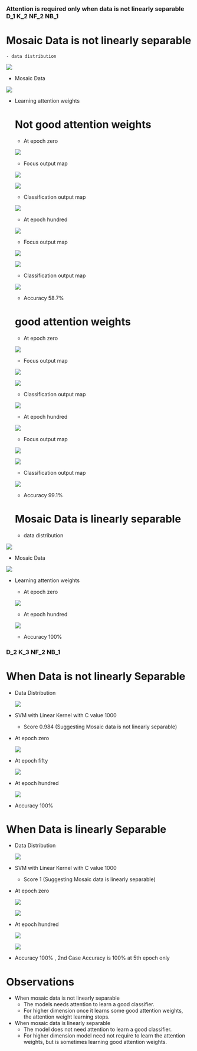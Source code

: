   ### Attention is required only when data is not linearly separable D_1  K_2 NF_2 NB_1
  
  # Mosaic Data is not linearly separable
    - data distribution
    
    
  ![](./plots/data_distr.PNG)
    
   - Mosaic Data
    
   ![](./plots/mosaic_data.PNG)
    
  - Learning attention weights 
  
     # Not good attention weights
     - At epoch zero
    
    ![](./plots/At_epoch_zero_not_Sep.PNG)
    
    
    
     - Focus output map
    
    ![](./plots/f1_nl_1.png)
    
    
    ![](./plots/f1_nl_2.png)

    
    
     - Classification output map    
     
     ![](./plots/c1_nl_3.png)   
    
    
    
    - At epoch hundred
    
    ![](./plots/At__epoch_100_non_sep.PNG)
    
    
    - Focus output map
    
    ![](./plots/f10_nl_1.png)
    
    
    ![](./plots/f10_nl_2.png)
     

    
     - Classification output map    
     
     ![](./plots/c10_nl_3.png)  
    
    -  Accuracy 58.7%
     
     
     # good attention weights
     - At epoch zero
    
    ![](./plots/gaw_at_epoch_zero_non_sep.PNG)
    
    
     - Focus output map
    
    ![](./plots/gf1_nl_1.png)
    
    
    ![](./plots/gf1_nl_2.png)
     

    
     - Classification output map    
     
     ![](./plots/gc1_nl_3.png)  
    
     - At epoch hundred 
    
    ![](./plots/gaw_at_epoch_hun_non_sep.PNG)
    
    
      - Focus output map
    
    ![](./plots/gf10_nl_1.png)
    
    
    ![](./plots/gf10_nl_2.png)

    
     - Classification output map    
     
     ![](./plots/gc10_nl_3.png) 
    
    - Accuracy 99.1%
    
    
    
    
    # Mosaic Data is linearly separable
    - data distribution
    
    
  ![](./plots/data_distr_ls.PNG)
    
   - Mosaic Data
    
   ![](./plots/mosaic_data_ls.PNG)
    
  - Learning attention weights 

     - At epoch zero
    
    ![](./plots/At_epoch_zero_Sep.PNG)
     
     - At epoch hundred
    
    ![](./plots/At_epoch_100_Sep.PNG)
    
    -  Accuracy 100%
    
  
### D_2 K_3 NF_2 NB_1
  # When Data is not linearly Separable
   - Data Distribution
     
      ![](./plots/d2_data_distr.png)
   
   - SVM with Linear Kernel with C value 1000
      - Score 0.984  (Suggesting Mosaic data is not linearly separable)
    
      
    
   - At epoch zero
      
      ![](./plots/D_2_at_e0.png)
     
   
   - At epoch fifty
      
      ![](./plots/D2_at_e50.png)
   
   
   - At epoch hundred
    
      ![](./plots/D_2_at_e100.png) 
     
   - Accuracy 100%
   
   
   
   # When Data is linearly Separable
   - Data Distribution
     
      ![](./plots/ls_distr.png)
   
   - SVM with Linear Kernel with C value 1000
      - Score 1  (Suggesting Mosaic data is linearly separable)
    
      
    
   - At epoch zero
      
      ![](./plots/ls_e0.png)
        
      
      
      ![](./plots/ls2_e0.png)

   - At epoch hundred
    
      ![](./plots/ls_e100.png) 
      
      
      
      ![](./plots/ls2_e100.png)
     
   - Accuracy 100% , 2nd Case Accuracy is 100% at 5th epoch only
    
# Observations 
  - When mosaic data is not linearly separable 
     - The models needs attention to learn a good classifier.
     - For higher dimension once it learns some good attention weights, the attention weight learning stops.
  - When mosaic data is linearly separable
     - The model does not need attention to learn a good classifier.
     - For higher dimension model need not require to learn the attention weights, but is sometimes learning good attention weights.
